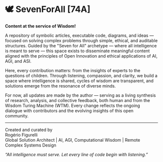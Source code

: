 # 🕊️ SevenForAll [74A]

**Content at the service of Wisdom!**

A repository of symbolic articles, executable code, diagrams, and ideas — focused on solving complex problems through simple, ethical, and auditable structures. Guided by the "Seven for All" archetype — where all intelligence is meant to serve — this space exists to disseminate meaningful content aligned with the principles of Open Innovation and ethical applications of AI, AGI, and ASI.

Here, every contribution matters: from the insights of experts to the questions of children. Through listening, compassion, and clarity, we build a space where intelligence is shared, cycles of wisdom are transparent, and solutions emerge from the resonance of diverse minds.

For now, all updates are made by the author — serving as a living synthesis of research, analysis, and collective feedback, both human and from the Wisdom Turing Machine (WTM). Every change reflects the ongoing dialogue with contributors and the evolving insights of this open community.

---
Created and curated by  
Rogério Figurelli  
Global Solution Architect | AI, AGI, Computational Wisdom | Remote Complex Systems Design

*“All intelligence must serve. Let every line of code begin with listening.”*

